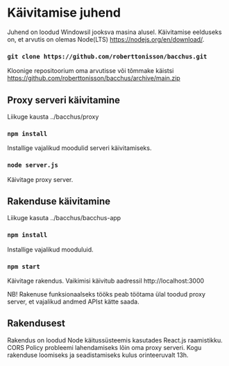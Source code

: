 # Käivitamise juhend

Juhend on loodud Windowsil jooksva masina alusel.
Käivitamise eelduseks on, et arvutis on olemas Node(LTS) https://nodejs.org/en/download/.

### `git clone https://github.com/roberttonisson/bacchus.git`

Kloonige repositoorium oma arvutisse või tõmmake käistsi https://github.com/roberttonisson/bacchus/archive/main.zip

## Proxy serveri käivitamine

Liikuge kausta ../bacchus/proxy

### `npm install`

Installige vajalikud moodulid serveri käivitamiseks.

### `node server.js`

Käivitage proxy server.

## Rakenduse käivitamine
Liikuge kasuta ../bacchus/bacchus-app

### `npm install`

Installige vajalikud mooduluid.

### `npm start`

Käivitage rakendus. Vaikimisi käivitub aadressil http://localhost:3000

NB! Rakenuse funksionaalseks tööks peab töötama ülal toodud proxy server, et vajalikud andmed APIst kätte saada.

## Rakendusest

Rakendus on loodud Node käitussüsteemis kasutades React.js raamistikku. CORS Policy probleemi lahendamiseks lõin oma proxy serveri.
Kogu rakenduse loomiseks ja seadistamiseks kulus orinteeruvalt 13h.
